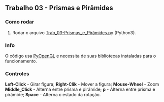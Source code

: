 ## Trabalho 03 - Prismas e Pirâmides

### Como rodar

1. Rodar o arquivo [Trab_03-Prismas_e_Pirâmides.py](Trab_03-Prismas_e_Pirâmides.py) (Python3).


### Info

O código usa [PyOpenGL](https://pypi.org/project/PyOpenGL/) e necessita de suas bibliotecas instaladas para o funcionamento.

### Controles

**Left-Click** - Girar figura;
**Right-Clik** - Mover a figura;
**Mouse-Wheel** - Zoom
**Middle_Click** - Alterna entre prisma e pirâmide;
**p** - Alterna entre prisma e pirâmide;
**Space** - Alterna o estado da rotação.
